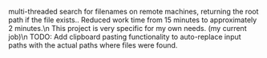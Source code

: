 multi-threaded search for filenames on remote machines, returning the root path if the file exists.. Reduced work time from 15 minutes to approximately 2 minutes.\n
This project is very specific for my own needs. (my current job)\n
TODO: Add clipboard pasting functionality to auto-replace input paths with the actual paths where files were found.
